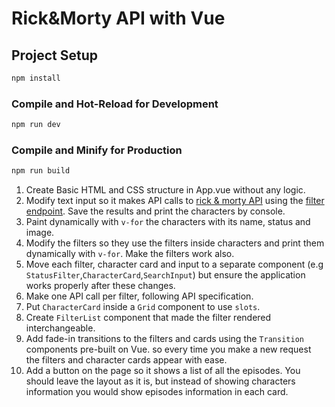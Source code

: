 # Rick&Morty API with Vue

## Project Setup

```sh
npm install
```

### Compile and Hot-Reload for Development

```sh
npm run dev
```

### Compile and Minify for Production

```sh
npm run build
```



1. Create Basic HTML and CSS structure in App.vue without any logic.
2. Modify text input so it makes API calls to [rick & morty API](https://rickandmortyapi.com/) using the
   [filter endpoint](https://rickandmortyapi.com/documentation/#filter-characters). Save the results and print the characters by console.
3. Paint dynamically with `v-for` the characters with its name, status and image.
4. Modify the filters so they use the filters inside characters and print them dynamically with `v-for`. Make the filters work also.
5. Move each filter, character card and input to a separate component (e.g `StatusFilter`,`CharacterCard`,`SearchInput`) but ensure the
   application works properly after these changes.
6. Make one API call per filter, following API specification.
7. Put `CharacterCard` inside a `Grid` component to use `slots`.
8. Create `FilterList` component that made the filter rendered interchangeable.
9. Add fade-in transitions to the filters and cards using the `Transition` components pre-built on Vue. so every time you make a new request
   the filters and character cards appear with ease.
10. Add a button on the page so it shows a list of all the episodes. You should leave the layout as it is, but instead of showing characters
    information you would show episodes information in each card.
